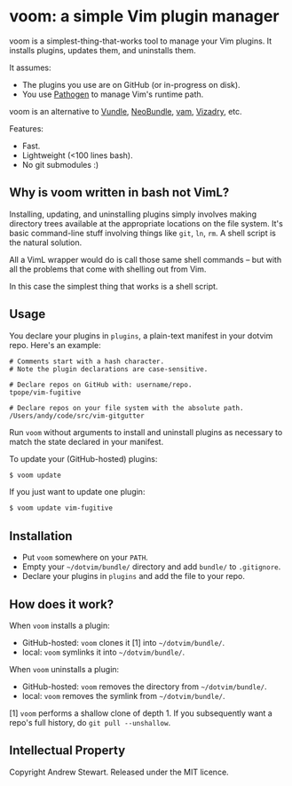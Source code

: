 # voom: a simple Vim plugin manager

voom is a simplest-thing-that-works tool to manage your Vim plugins.  It installs plugins, updates them, and uninstalls them.

It assumes:

- The plugins you use are on GitHub (or in-progress on disk).
- You use [Pathogen][] to manage Vim's runtime path.

voom is an alternative to [Vundle][], [NeoBundle][], [vam][], [Vizadry][], etc.

Features:

* Fast.
* Lightweight (<100 lines bash).
* No git submodules :)


## Why is voom written in bash not VimL?

Installing, updating, and uninstalling plugins simply involves making directory trees available at the appropriate locations on the file system.  It's basic command-line stuff involving things like `git`, `ln`, `rm`.  A shell script is the natural solution.

All a VimL wrapper would do is call those same shell commands – but with all the problems that come with shelling out from Vim.

In this case the simplest thing that works is a shell script.


## Usage

You declare your plugins in `plugins`, a plain-text manifest in your dotvim repo.  Here's an example:

```
# Comments start with a hash character.
# Note the plugin declarations are case-sensitive.

# Declare repos on GitHub with: username/repo.
tpope/vim-fugitive

# Declare repos on your file system with the absolute path.
/Users/andy/code/src/vim-gitgutter
```

Run `voom` without arguments to install and uninstall plugins as necessary to match the state declared in your manifest.

To update your (GitHub-hosted) plugins:

```sh
$ voom update
```

If you just want to update one plugin:

```sh
$ voom update vim-fugitive
```


## Installation

- Put `voom` somewhere on your `PATH`.
- Empty your `~/dotvim/bundle/` directory and add `bundle/` to `.gitignore`.
- Declare your plugins in `plugins` and add the file to your repo.


## How does it work?

When `voom` installs a plugin:

- GitHub-hosted: `voom` clones it [1] into `~/dotvim/bundle/`.
- local: `voom` symlinks it into `~/dotvim/bundle/`.

When `voom` uninstalls a plugin:

- GitHub-hosted: `voom` removes the directory from `~/dotvim/bundle/`.
- local: `voom` removes the symlink from `~/dotvim/bundle/`.

[1] `voom` performs a shallow clone of depth 1.  If you subsequently want a repo's full history, do `git pull --unshallow`.


  [pathogen]: https://github.com/tpope/vim-pathogen
  [vundle]: https://github.com/gmarik/vundle.vim
  [NeoBundle]: https://github.com/Shougo/neobundle.vim
  [vam]: https://github.com/MarcWeber/vim-addon-manager
  [vizadry]: https://github.com/ardagnir/vizardry


## Intellectual Property

Copyright Andrew Stewart.  Released under the MIT licence.

